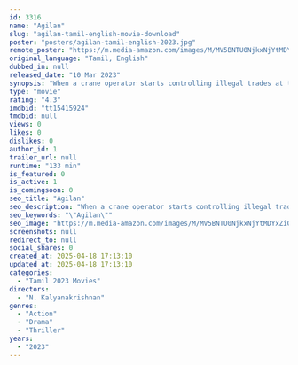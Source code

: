 ```yaml
---
id: 3316
name: "Agilan"
slug: "agilan-tamil-english-movie-download"
poster: "posters/agilan-tamil-english-2023.jpg"
remote_poster: "https://m.media-amazon.com/images/M/MV5BNTU0NjkxNjYtMDYxZi00MDEzLWFhYWMtMmViMTJiYjgxY2M0XkEyXkFqcGdeQXVyMTEzNzg0Mjkx._V1_SX300.jpg"
original_language: "Tamil, English"
dubbed_in: null
released_date: "10 Mar 2023"
synopsis: "When a crane operator starts controlling illegal trades at the harbor, he winds up clashing with another gangster."
type: "movie"
rating: "4.3"
imdbid: "tt15415924"
tmdbid: null
views: 0
likes: 0
dislikes: 0
author_id: 1
trailer_url: null
runtime: "133 min"
is_featured: 0
is_active: 1
is_comingsoon: 0
seo_title: "Agilan"
seo_description: "When a crane operator starts controlling illegal trades at the harbor, he winds up clashing with another gangster."
seo_keywords: "\"Agilan\""
seo_image: "https://m.media-amazon.com/images/M/MV5BNTU0NjkxNjYtMDYxZi00MDEzLWFhYWMtMmViMTJiYjgxY2M0XkEyXkFqcGdeQXVyMTEzNzg0Mjkx._V1_SX300.jpg"
screenshots: null
redirect_to: null
social_shares: 0
created_at: 2025-04-18 17:13:10
updated_at: 2025-04-18 17:13:10
categories:
  - "Tamil 2023 Movies"
directors:
  - "N. Kalyanakrishnan"
genres:
  - "Action"
  - "Drama"
  - "Thriller"
years:
  - "2023"
---
```

